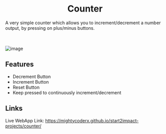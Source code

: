 <h1 align="center">Counter</h1>
A very simple counter which allows you to increment/decrement a number output, by pressing on plus/minus buttons.

<br>
<br>
<br>

![image](https://user-images.githubusercontent.com/36588044/130155980-1be9e190-0b8e-4879-ab71-9530a5c1766b.png)

## Features
- Decrement Button
- Increment Button
- Reset Button
- Keep pressed to continuously increment/decrement

## Links
Live WebApp Link: https://mightycoderx.github.io/start2impact-projects/counter/
